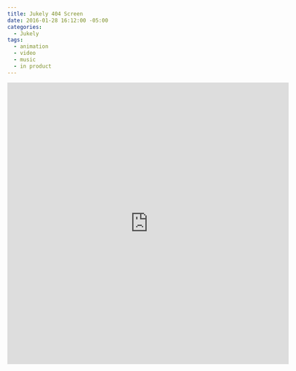 ```yaml
---
title: Jukely 404 Screen
date: 2016-01-28 16:12:00 -05:00
categories:
  - Jukely
tags:
  - animation
  - video
  - music
  - in product
---
```


<div class="video-square">
	<iframe src="https://player.vimeo.com/video/253151811?&background=1&loop=1" width="640" height="640" frameborder="0" webkitallowfullscreen mozallowfullscreen allowfullscreen allow="autoplay" background="1"></iframe>
</div>
